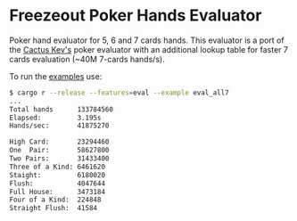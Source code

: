 # Freezeout Poker Hands Evaluator

Poker hand evaluator for 5, 6 and 7 cards hands. This evaluator is a port of the
[Cactus Kev's][kevlink] poker evaluator with an additional lookup table for faster 7
cards evaluation (~40M 7-cards hands/s). 

[kevlink]: http://suffe.cool/poker/evaluator.html

To run the [examples](./examples/) use:

```bash
$ cargo r --release --features=eval --example eval_all7
...
Total hands      133784560
Elapsed:         3.195s
Hands/sec:       41875270

High Card:       23294460
One  Pair:       58627800
Two Pairs:       31433400
Three of a Kind: 6461620
Staight:         6180020
Flush:           4047644
Full House:      3473184
Four of a Kind:  224848
Straight Flush:  41584
```

